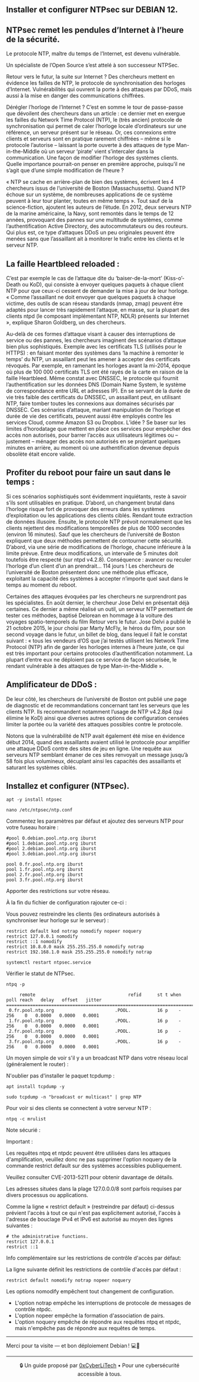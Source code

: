 ## Installer et configurer NTPsec sur DEBIAN 12.

## NTPsec remet les pendules d’Internet à l’heure de la sécurité.

Le protocole NTP, maître du temps de l’Internet, est devenu vulnérable.

Un spécialiste de l’Open Source s’est attelé à son successeur NTPSec.

Retour vers le futur, la suite sur Internet ? Des chercheurs mettent en évidence les failles de NTP, le protocole de synchronisation des horloges d’Internet. Vulnérabilités qui ouvrent la porte à des attaques par DDoS, mais aussi à la mise en danger des communications chiffrées.

Dérégler l’horloge de l’Internet ? C’est en somme le tour de passe-passe que dévoilent des chercheurs dans un article : ce dernier met en exergue les failles du Network Time Protocol (NTP), le (très ancien) protocole de synchronisation qui permet de caler l’horloge locale d’ordinateurs sur une référence, un serveur présent sur le réseau. Or, ces connexions entre clients et serveurs sont en pratique rarement chiffrées – même si le protocole l’autorise – laissant la porte ouverte à des attaques de type Man-in-the-Middle où un serveur ‘pirate’ vient s’intercaler dans la communication. Une façon de modifier l’horloge des systèmes clients. Quelle importance pourrait-on penser en première approche, puisqu’il ne s’agit que d’une simple modification de l’heure ?

« NTP se cache en arrière-plan de bien des systèmes, écrivent les 4 chercheurs issus de l’université de Boston (Massachussetts). Quand NTP échoue sur un système, de nombreuses applications de ce système peuvent à leur tour planter, toutes en même temps ». Tout sauf de la science-fiction, ajoutent les auteurs de l’étude. En 2012, deux serveurs NTP de la marine américaine, la Navy, sont remontés dans le temps de 12 années, provoquant des pannes sur une multitude de systèmes, comme l’authentification Active Directory, des autocommutateurs ou des routeurs. Qui plus est, ce type d’attaques DDoS un peu originales peuvent être menées sans que l’assaillant ait à monitorer le trafic entre les clients et le serveur NTP.

## La faille Heartbleed reloaded :
C’est par exemple le cas de l’attaque dite du ‘baiser-de-la-mort’ (Kiss-o’-Death ou KoD), qui consiste à envoyer quelques paquets à chaque client NTP pour que ceux-ci cessent de demander la mise à jour de leur horloge. « Comme l’assaillant ne doit envoyer que quelques paquets à chaque victime, des outils de scan réseau standards (nmap, zmap) peuvent être adaptés pour lancer très rapidement l’attaque, en masse, sur la plupart des clients ntpd (le composant implémentant NTP, NDLR) présents sur Internet », explique Sharon Goldberg, un des chercheurs.

Au-delà de ces formes d’attaque visant à causer des interruptions de service ou des pannes, les chercheurs imaginent des scénarios d’attaque bien plus sophistiqués. Exemple avec les certificats TLS (utilisés pour le HTTPS) : en faisant monter des systèmes dans ‘la machine à remonter le temps’ du NTP, un assaillant peut les amener à accepter des certificats révoqués. Par exemple, en ramenant les horloges avant la mi-2014, époque où plus de 100 000 certificats TLS ont été rayés de la carte en raison de la faille Heartbleed. Même constat avec DNSSEC, le protocole qui fournit l’authentification sur les données DNS (Domain Name System, le système de correspondance entre URL et adresses IP). En se servant de la durée de vie très faible des certificats du DNSSEC, un assaillant peut, en utilisant NTP, faire tomber toutes les connexions aux domaines sécurisés par DNSSEC. Ces scénarios d’attaque, mariant manipulation de l’horloge et durée de vie des certificats, peuvent aussi être employés contre les services Cloud, comme Amazon S3 ou Dropbox. L’idée ? Se baser sur les limites d’horodatage que mettent en place ces services pour empêcher des accès non autorisés, pour barrer l’accès aux utilisateurs légitimes ou – justement – ménager des accès non autorisés en se projetant quelques minutes en arrière, au moment où une authentification devenue depuis obsolète était encore valide.

## Profiter du reboot pour faire un saut dans le temps :
Si ces scénarios sophistiqués sont évidemment inquiétants, reste à savoir s’ils sont utilisables en pratique. D’abord, un changement brutal dans l’horloge risque fort de provoquer des erreurs dans les systèmes d’exploitation ou les applications des clients ciblés. Rendant toute extraction de données illusoire. Ensuite, le protocole NTP prévoit normalement que les clients rejettent des modifications temporelles de plus de 1000 secondes (environ 16 minutes). Sauf que les chercheurs de l’université de Boston expliquent que deux méthodes permettent de contourner cette sécurité. D’abord, via une série de modifications de l’horloge, chacune inférieure à la limite prévue. Entre deux modifications, un intervalle de 5 minutes doit toutefois être respecté (sur ntpd v4.2.8). Conséquence : avancer ou reculer l’horloge d’un client d’un an prendrait… 114 jours ! Les chercheurs de l’université de Boston présentent donc une méthode plus efficace, exploitant la capacité des systèmes à accepter n’importe quel saut dans le temps au moment du reboot.

Certaines des attaques évoquées par les chercheurs ne surprendront pas les spécialistes. En août dernier, le chercheur Jose Delvi en présentait déjà certaines. Ce dernier a même réalisé un outil, un serveur NTP permettant de tester ces méthodes, baptisé Delorean en hommage à la voiture des voyages spatio-temporels du film Retour vers le futur. Jose Delvi a publié le 21 octobre 2015, le jour choisi par Marty McFly, le héros du film, pour son second voyage dans le futur, un billet de blog, dans lequel il fait le constat suivant : « tous les vendeurs d’OS que j’ai testés utilisent les Network Time Protocol (NTP) afin de garder les horloges internes à l’heure juste, ce qui est très important pour certains protocoles d’authentification notamment. La plupart d’entre eux ne déploient pas ce service de façon sécurisée, le rendant vulnérable à des attaques de type Man-in-the-Middle ».

## Amplificateur de DDoS :
De leur côté, les chercheurs de l’université de Boston ont publié une page de diagnostic et de recommandations concernant tant les serveurs que les clients NTP. Ils recommandent notamment l’usage de NTP v4.2.8p4 (qui élimine le KoD) ainsi que diverses autres options de configuration censées limiter la portée ou la variété des attaques possibles contre le protocole.

Notons que la vulnérabilité de NTP avait également été mise en évidence début 2014, quand des assaillants avaient utilisé le protocole pour amplifier une attaque DDoS contre des sites de jeu en ligne. Une requête aux serveurs NTP semblant émaner de ces sites renvoyait un message jusqu’à 58 fois plus volumineux, décuplant ainsi les capacités des assaillants et saturant les systèmes ciblés.

## Installez et configurer (NTPsec).
```
apt -y install ntpsec
```
```
nano /etc/ntpsec/ntp.conf
```
Commentez les paramètres par défaut et ajoutez des serveurs NTP pour votre fuseau horaire :
```
#pool 0.debian.pool.ntp.org iburst
#pool 1.debian.pool.ntp.org iburst
#pool 2.debian.pool.ntp.org iburst
#pool 3.debian.pool.ntp.org iburst
```
```
pool 0.fr.pool.ntp.org iburst
pool 1.fr.pool.ntp.org iburst
pool 2.fr.pool.ntp.org iburst
pool 3.fr.pool.ntp.org iburst
```
Apporter des restrictions sur votre réseau.

À la fin du fichier de configuration rajouter ce-ci :

Vous pouvez restreindre les clients (les ordinateurs autorisés à synchroniser leur horloge sur le serveur) :
```
restrict default kod notrap nomodify nopeer noquery
restrict 127.0.0.1 nomodify
restrict ::1 nomodify
restrict 10.8.0.0 mask 255.255.255.0 nomodify notrap
restrict 192.168.1.0 mask 255.255.255.0 nomodify notrap
```
```
systemctl restart ntpsec.service
```
Vérifier le statut de NTPsec.
```
ntpq -p
```
```
     remote                                   refid      st t when poll reach   delay   offset   jitter
=======================================================================================================
 0.fr.pool.ntp.org                       .POOL.          16 p    -  256    0   0.0000   0.0000   0.0001
 1.fr.pool.ntp.org                       .POOL.          16 p    -  256    0   0.0000   0.0000   0.0001
 2.fr.pool.ntp.org                       .POOL.          16 p    -  256    0   0.0000   0.0000   0.0001
 3.fr.pool.ntp.org                       .POOL.          16 p    -  256    0   0.0000   0.0000   0.0001
```
Un moyen simple de voir s'il y a un broadcast NTP dans votre réseau local (généralement le router) :

N'oublier pas d'installer le paquet tcpdump :
```
apt install tcpdump -y
```
```
sudo tcpdump -n "broadcast or multicast" | grep NTP
```
Pour voir si des clients se connectent à votre serveur NTP :
```
ntpq -c mrulist
```
Note sécurié :

Important :

Les requêtes ntpq et ntpdc peuvent être utilisées dans les attaques d'amplification, veuillez donc ne pas supprimer l'option noquery de la commande restrict default sur des systèmes accessibles publiquement.

Veuillez consulter CVE-2013-5211 pour obtenir davantage de détails.

Les adresses situées dans la plage 127.0.0.0/8 sont parfois requises par divers processus ou applications.

Comme la ligne « restrict default » (restreindre par défaut) ci-dessus prévient l'accès à tout ce qui n'est pas explicitement autorisé, l'accès à l'adresse de bouclage IPv4 et IPv6 est autorisé au moyen des lignes suivantes :

```
# the administrative functions.
restrict 127.0.0.1
restrict ::1
```
Info complémentaire sur les restrictions de contrôle d'accès par défaut:

La ligne suivante définit les restrictions de contrôle d'accès par défaut :
```
restrict default nomodify notrap nopeer noquery
```
Les options nomodify empêchent tout changement de configuration.

- L'option notrap empêche les interruptions de protocole de messages de contrôle ntpdc.
- L'option nopeer empêche la formation d'association de pairs.
- L'option noquery empêche de répondre aux requêtes ntpq et ntpdc, mais n'empêche pas de répondre aux requêtes de temps.

---

Merci pour ta visite — et bon déploiement Debian ! 💻🚀

---

<p align="center">
  🔒 Un guide proposé par <a href="https://github.com/0xCyberLiTech">0xCyberLiTech</a> • Pour une cybersécurité accessible à tous.
</p>

